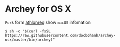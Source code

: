 # Archey for OS X
`Fork` form [athlonreg](https://github.com/athlonreg) show `macOS` infomation

```
$ sh -c "$(curl -fsSL https://raw.githubusercontent.com/docbohanh/archey-osx/master/bin/archey)" 
```

